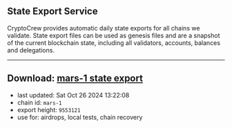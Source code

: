 ## State Export Service
CryptoCrew provides automatic daily state exports for all chains we validate. State export files can be used as genesis files and are a snapshot of the current blockchain state, including all validators, accounts, balances and delegations.

---
**Download: [mars-1 state export](https://dl-eu2.ccvalidators.com/SERVICE/mars/mars-1_export_9553121.json)**
---

- last updated: Sat Oct 26 2024 13:22:08
- chain id: `mars-1`
- export height: `9553121`
- use for: airdrops, local tests, chain recovery
